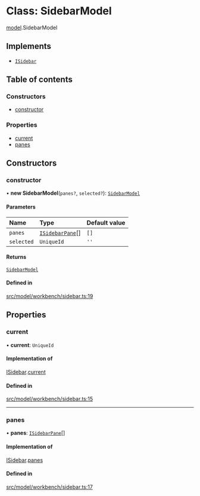 # Class: SidebarModel

[model](../modules/model.md).SidebarModel

## Implements

- [`ISidebar`](../interfaces/model.ISidebar.md)

## Table of contents

### Constructors

- [constructor](model.SidebarModel.md#constructor)

### Properties

- [current](model.SidebarModel.md#current)
- [panes](model.SidebarModel.md#panes)

## Constructors

### constructor

• **new SidebarModel**(`panes?`, `selected?`): [`SidebarModel`](model.SidebarModel.md)

#### Parameters

| Name | Type | Default value |
| :------ | :------ | :------ |
| `panes` | [`ISidebarPane`](../interfaces/model.ISidebarPane.md)[] | `[]` |
| `selected` | `UniqueId` | `''` |

#### Returns

[`SidebarModel`](model.SidebarModel.md)

#### Defined in

[src/model/workbench/sidebar.ts:19](https://github.com/mtsdnz/allai-core/blob/5932278/src/model/workbench/sidebar.ts#L19)

## Properties

### current

• **current**: `UniqueId`

#### Implementation of

[ISidebar](../interfaces/model.ISidebar.md).[current](../interfaces/model.ISidebar.md#current)

#### Defined in

[src/model/workbench/sidebar.ts:15](https://github.com/mtsdnz/allai-core/blob/5932278/src/model/workbench/sidebar.ts#L15)

___

### panes

• **panes**: [`ISidebarPane`](../interfaces/model.ISidebarPane.md)[]

#### Implementation of

[ISidebar](../interfaces/model.ISidebar.md).[panes](../interfaces/model.ISidebar.md#panes)

#### Defined in

[src/model/workbench/sidebar.ts:17](https://github.com/mtsdnz/allai-core/blob/5932278/src/model/workbench/sidebar.ts#L17)
